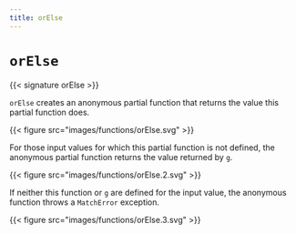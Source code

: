 ```yaml
---
title: orElse
---
```


# `orElse`

{{< signature orElse >}}

`orElse` creates an anonymous partial function that returns the value this partial function does.

{{< figure src="images/functions/orElse.svg" >}}

For those input values for which this partial function is not defined, the anonymous partial function returns the value returned by `g`.

{{< figure src="images/functions/orElse.2.svg" >}}

If neither this function or `g` are defined for the input value, the anonymous function throws a `MatchError` exception.

{{< figure src="images/functions/orElse.3.svg" >}}

